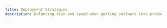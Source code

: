 ```yaml
---
title: Deployment Strategies
description: Balancing risk and speed when getting software into production.

---
```


